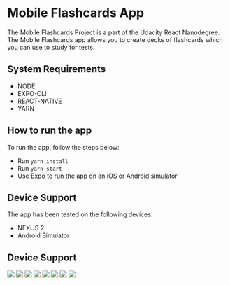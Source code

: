 # Mobile Flashcards App

The Mobile Flashcards Project is a part of the Udacity React Nanodegree.
The Mobile Flashcards app allows you to create decks of flashcards which you can use to study for tests. 

## System Requirements

* NODE
* EXPO-CLI
* REACT-NATIVE
* YARN 

## How to run the app
To run the app, follow the steps below:

* Run `yarn install`
* Run `yarn start`
* Use [Expo](https://expo.io/) to run the app on an iOS or Android simulator


## Device Support
The app has been tested on the following devices:

 - NEXUS 2
 - Android Simulator
 
 ## Device Support
 
 ![](screenshots/Screenshot_1590815383.png)
 ![](screenshots/Screenshot_1590815388.png)
 ![](screenshots/Screenshot_1590815457.png)
 ![](screenshots/Screenshot_1590815520.png)
 ![](screenshots/Screenshot_1590815523.png)
 ![](screenshots/Screenshot_1590815527.png)
 ![](screenshots/Screenshot_1590815534.png)
 ![](screenshots/Screenshot_1590815611.png)
 
